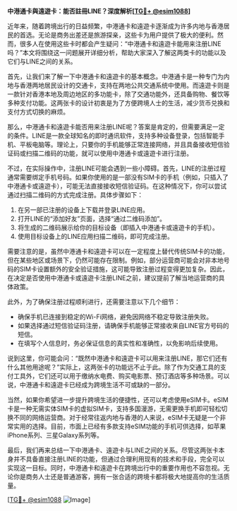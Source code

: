 **中港通卡與遠遊卡：能否註冊LINE？深度解析[[TG💪+ @esim1088](https://t.me/s/esim1088)]**

近年来，随着跨境出行的日益频繁，中港通卡和遠遊卡逐渐成为许多内地与香港居民的首选。无论是商务出差还是旅游探亲，这些卡为用户提供了极大的便利。然而，很多人在使用这些卡时都会产生疑问：“中港通卡和遠遊卡能用来注册LINE吗？”本文将围绕这一问题展开详细分析，帮助大家深入了解这两类卡的功能以及它们与LINE之间的关系。

首先，让我们来了解一下中港通卡和遠遊卡的基本概念。中港通卡是一种专门为内地与香港两地居民设计的交通卡，支持在两地公共交通系统中使用。而遠遊卡则是一款针对香港本地及周边地区的多功能卡，除了交通功能外，还具备购物、餐饮等多种支付功能。这两张卡的设计初衷是为了方便跨境人士的生活，减少货币兑换和支付方式切换的麻烦。

那么，中港通卡和遠遊卡能否用来注册LINE呢？答案是肯定的，但需要满足一定的条件。LINE是一款全球知名的即时通讯软件，支持多种设备登录，包括智能手机、平板电脑等。理论上，只要你的手机能够正常连接网络，并且具备接收短信验证码或扫描二维码的功能，就可以使用中港通卡或遠遊卡进行注册。

不过，在实际操作中，注册LINE可能会遇到一些小障碍。首先，LINE的注册过程通常需要绑定手机号码。如果你使用的是一部没有SIM卡的手机（例如，只插入了中港通卡或遠遊卡），可能无法直接接收短信验证码。在这种情况下，你可以尝试通过扫描二维码的方式完成注册。具体步骤如下：

1. 在另一部已注册的设备上下载并登录LINE应用。
2. 打开LINE的“添加好友”页面，选择“通过二维码添加”。
3. 将生成的二维码展示给你的目标设备（即插入中港通卡或遠遊卡的手机）。
4. 使用目标设备上的LINE应用扫描二维码，即可完成注册。

需要注意的是，虽然中港通卡和遠遊卡可以在一定程度上替代传统SIM卡的功能，但在某些地区或场景下，仍然可能存在限制。例如，部分运营商可能会对非本地号码的SIM卡设置额外的安全验证措施，这可能导致注册过程变得更加复杂。因此，在决定是否使用中港通卡或遠遊卡注册LINE之前，建议提前了解当地运营商的具体政策。

此外，为了确保注册过程顺利进行，还需要注意以下几个细节：

- 确保手机已连接到稳定的Wi-Fi网络，避免因网络不稳定导致注册失败。
- 如果选择通过短信验证码注册，请确保手机能够正常接收来自LINE官方号码的短信。
- 在填写个人信息时，务必保证信息的真实性和准确性，以免影响后续使用。

说到这里，你可能会问：“既然中港通卡和遠遊卡可以用来注册LINE，那它们还有什么其他用途呢？”实际上，这两张卡的功能远不止于此。除了作为交通工具的支付工具外，它们还可以用于缴纳水电费、购买电影票、预订酒店等多种场景。可以说，中港通卡和遠遊卡已经成为跨境生活不可或缺的一部分。

当然，如果你希望进一步提升跨境生活的便捷性，还可以考虑使用eSIM卡。eSIM卡是一种无需实体SIM卡的虚拟SIM卡，支持多国漫游，无需更换手机即可轻松切换不同的网络运营商。对于经常往返内地与香港的人来说，eSIM卡无疑是一个非常实用的选择。目前，市面上已经有多款支持eSIM功能的手机可供选择，如苹果iPhone系列、三星Galaxy系列等。

最后，我们再来总结一下中港通卡、遠遊卡与LINE之间的关系。尽管这两张卡本身并不具备直接注册LINE的功能，但通过合理利用现有的技术和手段，完全可以实现这一目标。同时，中港通卡和遠遊卡在跨境出行中的重要作用也不容忽视。无论你是商务人士还是普通游客，拥有一张合适的跨境卡都将极大地提高你的生活质量。

[[TG💪+ @esim1088](https://t.me/s/esim1088) ![Image](https://i.postimg.cc/4NQfJmqS/Snipaste-2025-05-13-00-14-12.png)]